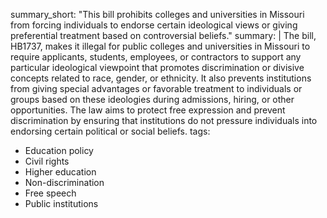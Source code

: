 summary_short: "This bill prohibits colleges and universities in Missouri from forcing individuals to endorse certain ideological views or giving preferential treatment based on controversial beliefs."
summary: |
  The bill, HB1737, makes it illegal for public colleges and universities in Missouri to require applicants, students, employees, or contractors to support any particular ideological viewpoint that promotes discrimination or divisive concepts related to race, gender, or ethnicity. It also prevents institutions from giving special advantages or favorable treatment to individuals or groups based on these ideologies during admissions, hiring, or other opportunities. The law aims to protect free expression and prevent discrimination by ensuring that institutions do not pressure individuals into endorsing certain political or social beliefs.
tags:
  - Education policy
  - Civil rights
  - Higher education
  - Non-discrimination
  - Free speech
  - Public institutions
